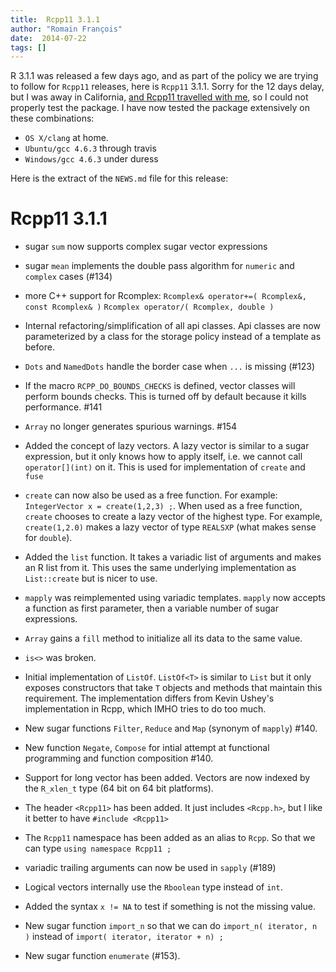 ```yaml
---
title:  Rcpp11 3.1.1
author: "Romain François"
date:  2014-07-22
tags: []
---
```


<div class="post-content">
<p>R 3.1.1 was released a few days ago, and as part of the policy we are trying to follow for <code>Rcpp11</code> releases, here is <code>Rcpp11</code> 3.1.1. Sorry for the 12 days delay, but I was away in California, <a href="https://web.archive.org/web/20141010210845/http://blog.r-enthusiasts.com/2014/07/22/rcpp11-t-shirt-sightseeing/">and Rcpp11 travelled with me</a>, so I could not properly test the package. I have now tested the package extensively on these combinations: </p>

<ul>
<li>
<code>OS X/clang</code> at home. </li>
<li>
<code>Ubuntu/gcc 4.6.3</code> through travis</li>
<li>
<code>Windows/gcc 4.6.3</code> under duress</li>
</ul>
<p>Here is the extract of the <code>NEWS.md</code> file for this release: </p>

<h1 id="rcpp11311">Rcpp11 3.1.1</h1>

<ul>
<li><p>sugar <code>sum</code> now supports complex sugar vector expressions</p></li>
<li><p>sugar <code>mean</code> implements the double pass algorithm for <code>numeric</code>
and <code>complex</code> cases (#134)</p></li>
<li><p>more C++ support for Rcomplex: 
 <code>Rcomplex&amp; operator+=( Rcomplex&amp;, const Rcomplex&amp; )</code>
 <code>Rcomplex operator/( Rcomplex, double )</code></p></li>
<li><p>Internal refactoring/simplification of all api classes. Api classes are now 
parameterized by a class for the storage policy instead of a template 
as before. </p></li>
<li><p><code>Dots</code> and <code>NamedDots</code> handle the border case when <code>...</code> is missing (#123)</p></li>
<li><p>If the macro <code>RCPP_DO_BOUNDS_CHECKS</code> is defined, vector classes will perform
bounds checks. This is turned off by default because it kills performance. #141</p></li>
<li><p><code>Array</code> no longer generates spurious warnings. #154</p></li>
<li><p>Added the concept of lazy vectors. A lazy vector is similar to a sugar 
expression, but it only knows how to apply itself, i.e. we cannot 
call <code>operator[](int)</code> on it. This is used for implementation of 
<code>create</code> and <code>fuse</code></p></li>
<li><p><code>create</code> can now also be used as a free function. For example: 
<code>IntegerVector x = create(1,2,3) ;</code>. When used as a free function, <code>create</code> 
chooses to create a lazy vector of the highest type. For example, 
<code>create(1,2.0)</code> makes a lazy vector of type <code>REALSXP</code> (what makes sense for 
<code>double</code>). </p></li>
<li><p>Added the <code>list</code> function. It takes a variadic list of arguments and makes an
R list from it. This uses the same underlying implementation as <code>List::create</code>
but is nicer to use. </p></li>
<li><p><code>mapply</code> was reimplemented using variadic templates. <code>mapply</code> now accepts a 
function as first parameter, then a variable number of sugar expressions. </p></li>
<li><p><code>Array</code> gains a <code>fill</code> method to initialize all its data to the same value.    </p></li>
<li><p><code>is&lt;&gt;</code> was broken. </p></li>
<li><p>Initial implementation of <code>ListOf</code>. <code>ListOf&lt;T&gt;</code> is similar to <code>List</code> but 
it only exposes constructors that take <code>T</code> objects and methods that maintain 
this requirement. The implementation differs from Kevin Ushey's implementation 
in Rcpp, which IMHO tries to do too much. </p></li>
<li><p>New sugar functions <code>Filter</code>, <code>Reduce</code> and <code>Map</code> (synonym of <code>mapply</code>) #140. </p></li>
<li><p>New function <code>Negate</code>, <code>Compose</code> for intial attempt at functional programming 
and function composition #140. </p></li>
<li><p>Support for long vector has been added. Vectors are now indexed by the <code>R_xlen_t</code>
type (64 bit on 64 bit platforms). </p></li>
<li><p>The header <code>&lt;Rcpp11&gt;</code> has been added. It just includes <code>&lt;Rcpp.h&gt;</code>, but I like it 
better to have <code>#include &lt;Rcpp11&gt;</code></p></li>
<li><p>The <code>Rcpp11</code> namespace has been added as an alias to <code>Rcpp</code>. So that we can 
type <code>using namespace Rcpp11 ;</code></p></li>
<li><p>variadic trailing arguments can now be used in <code>sapply</code> (#189)</p></li>
<li><p>Logical vectors internally use the <code>Rboolean</code> type instead of <code>int</code>. </p></li>
<li><p>Added the syntax <code>x != NA</code> to test if something is not the missing value. </p></li>
<li><p>New sugar function <code>import_n</code> so that we can do <code>import_n( iterator, n )</code> 
instead of <code>import( iterator, iterator + n) ;</code></p></li>
<li><p>New sugar function <code>enumerate</code> (#153).    </p></li>
</ul>
</div>
